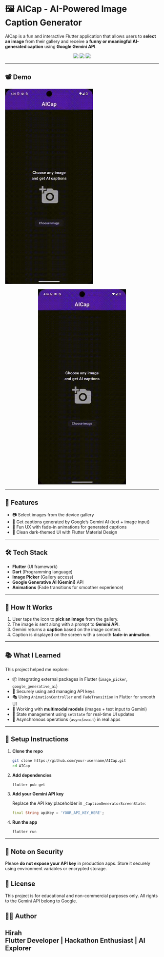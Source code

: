
# 🖼️ AICap - AI-Powered Image Caption Generator

AICap is a fun and interactive Flutter application that allows users to **select an image** from their gallery and receive a **funny or meaningful AI-generated caption** using **Google Gemini API**.

<p align="center">
  <img src="https://img.shields.io/badge/Flutter-3.22-blue?logo=flutter" />
  <img src="https://img.shields.io/badge/Dart-%5E3.3-blue?logo=dart" />
  <img src="https://img.shields.io/badge/Gemini%20API-Google%20AI-red?logo=google" />
</p>

---

## 📽️ Demo
![AICap in Action](images/p1.gif)

<p align="center">
  <img src="images/p1.gif"/>
</p>

---

## 🚀 Features

- 📷 Select images from the device gallery
- 🧠 Get captions generated by Google’s Gemini AI (text + image input)
- 🤹 Fun UX with fade-in animations for generated captions
- 🎨 Clean dark-themed UI with Flutter Material Design

---

## 🛠️ Tech Stack

- **Flutter** (UI framework)
- **Dart** (Programming language)
- **Image Picker** (Gallery access)
- **Google Generative AI (Gemini)** API
- **Animations** (Fade transitions for smoother experience)

---

## 📸 How It Works

1. User taps the icon to **pick an image** from the gallery.
2. The image is sent along with a prompt to **Gemini API**.
3. Gemini returns a **caption** based on the image content.
4. Caption is displayed on the screen with a smooth **fade-in animation**.

---

## 📚 What I Learned

This project helped me explore:
- 📦 Integrating external packages in Flutter (`image_picker`, `google_generative_ai`)
- 🔐 Securely using and managing API keys
- 🎭 Using `AnimationController` and `FadeTransition` in Flutter for smooth UI
- 🧠 Working with **multimodal models** (images + text input to Gemini)
- 🧰 State management using `setState` for real-time UI updates
- 🔄 Asynchronous operations (`async`/`await`) in real apps

---

## 🧪 Setup Instructions

1. **Clone the repo**
   ```bash
   git clone https://github.com/your-username/AICap.git
   cd AICap
   ```

2. **Add dependencies**
   ```bash
   flutter pub get
   ```

3. **Add your Gemini API key**

   Replace the API key placeholder in `_CaptionGeneratorScreenState`:
   ```dart
   final String apiKey = 'YOUR_API_KEY_HERE';
   ```

4. **Run the app**
   ```bash
   flutter run
   ```

---

## 🔐 Note on Security

Please **do not expose your API key** in production apps. Store it securely using environment variables or encrypted storage.


## 📄 License

This project is for educational and non-commercial purposes only. All rights to the Gemini API belong to Google.


## 🙋‍♂️ Author

**Hirah**  
Flutter Developer | Hackathon Enthusiast | AI Explorer  
---
